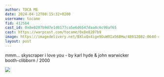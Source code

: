 ```yaml
---
author: TOCA ME
date: 2024-04-12T00:15:32+0200
username: tocame
fid: 412564
cast_id: 0x8e8207b9d7e1d0177ca5e6d6547daa4c6c90af65
cast: https://warpcast.com/tocame/0x8e8207b9
image: https://imagedelivery.net/BXluQx4ige9GuW0Ia56BHw/48612082-064d-4df9-9931-b89c009b1200/original
layout: post
---
```

mmm… skyscraper i love you - by karl hyde & john warwicker  
booth-clibborn / 2000  

![](https://imagedelivery.net/BXluQx4ige9GuW0Ia56BHw/48612082-064d-4df9-9931-b89c009b1200/original)